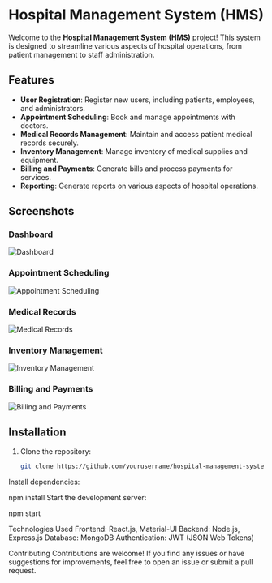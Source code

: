 # Hospital Management System (HMS)

Welcome to the **Hospital Management System (HMS)** project! This system is designed to streamline various aspects of hospital operations, from patient management to staff administration.

## Features

- **User Registration**: Register new users, including patients, employees, and administrators.
- **Appointment Scheduling**: Book and manage appointments with doctors.
- **Medical Records Management**: Maintain and access patient medical records securely.
- **Inventory Management**: Manage inventory of medical supplies and equipment.
- **Billing and Payments**: Generate bills and process payments for services.
- **Reporting**: Generate reports on various aspects of hospital operations.

## Screenshots

### Dashboard
![Dashboard](screenshots/dashboard.png)

### Appointment Scheduling
![Appointment Scheduling](screenshots/appointment.png)

### Medical Records
![Medical Records](screenshots/medical_records.png)

### Inventory Management
![Inventory Management](screenshots/inventory.png)

### Billing and Payments
![Billing and Payments](screenshots/billing.png)

## Installation

1. Clone the repository:

   ```bash
   git clone https://github.com/yourusername/hospital-management-system.git
Install dependencies:

npm install
Start the development server:

npm start

Technologies Used
Frontend: React.js, Material-UI
Backend: Node.js, Express.js
Database: MongoDB
Authentication: JWT (JSON Web Tokens)

Contributing
Contributions are welcome! If you find any issues or have suggestions for improvements, feel free to open an issue or submit a pull request.
